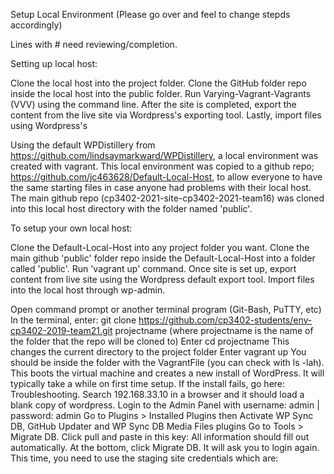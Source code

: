 Setup Local Environment (Please go over and feel to change stepds accordingly)

Lines with # need reviewing/completion.

Setting up local host:

Clone the local host into the project folder.
Clone the GitHub folder repo inside the local host into the public folder.
Run Varying-Vagrant-Vagrants (VVV) using the command line.
After the site is completed, export the content from the live site via Wordpress's exporting tool.
Lastly, import files using Wordpress's


Using the default WPDistillery from https://github.com/lindsaymarkward/WPDistillery, a local environment was created with vagrant. This local environment was copied to a github repo; https://github.com/jc463628/Default-Local-Host, to allow everyone to have the same starting files in case anyone had problems with their local host. The main github repo (cp3402-2021-site-cp3402-2021-team16) was cloned into this local host directory with the folder named 'public'.

To setup your own local host:

Clone the Default-Local-Host into any project folder you want.
Clone the main github 'public' folder repo inside the Default-Local-Host into a folder called 'public'.
Run 'vagrant up' command.
Once site is set up, export content from live site using the Wordpress default export tool.
Import files into the local host through wp-admin.


Open command prompt or another terminal program (Git-Bash, PuTTY, etc)
In the terminal, enter: git clone https://github.com/cp3402-students/env-cp3402-2019-team21.git projectname (where projectname is the name of the folder that the repo will be cloned to)
Enter cd projectname This changes the current directory to the project folder
Enter vagrant up You should be inside the folder with the VagrantFile (you can check with ls -lah). This boots the virtual machine and creates a new install of WordPress. It will typically take a while on first time setup. If the install fails, go here: Troubleshooting.
Search 192.168.33.10 in a browser and it should load a blank copy of wordpress.
Login to the Admin Panel with username: admin | password: admin
Go to Plugins > Installed Plugins then Activate WP Sync DB, GitHub Updater and WP Sync DB Media Files plugins
Go to Tools > Migrate DB. Click pull and paste in this key:
All information should fill out automatically. At the bottom, click Migrate DB. It will ask you to login again. This time, you need to use the staging site credentials which are:











